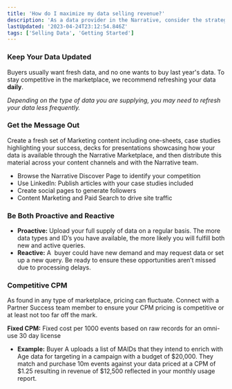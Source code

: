 ```yaml
---
title: 'How do I maximize my data selling revenue?'
description: 'As a data provider in the Narrative, consider the strategies listed below to maximize your data sales.'
lastUpdated: '2023-04-24T23:12:54.846Z'
tags: ['Selling Data', 'Getting Started']
---
```

### **Keep Your Data Updated**

Buyers usually want fresh data, and no one wants to buy last year's data. To stay competitive in the marketplace, we recommend refreshing your data **daily**.

_Depending on the type of data you are supplying, you may need to refresh your data less frequently._

### **Get the Message Out**

Create a fresh set of Marketing content including one-sheets, case studies highlighting your success, decks for presentations showcasing how your data is available through the Narrative Marketplace, and then distribute this material across your content channels and with the Narrative team.

*   Browse the Narrative Discover Page to identify your competition
*   Use LinkedIn: Publish articles with your case studies included
*   Create social pages to generate followers
*   Content Marketing and Paid Search to drive site traffic

### **Be Both Proactive and Reactive**

*   **Proactive:** Upload your full supply of data on a regular basis. The more data types and ID’s you have available, the more likely you will fulfill both new and active queries.
*   **Reactive:** A  buyer could have new demand and may request data or set up a new query. Be ready to ensure these opportunities aren’t missed due to processing delays.

### **Competitive CPM**

As found in any type of marketplace, pricing can fluctuate. Connect with a Partner Success team member to ensure your CPM pricing is competitive or at least not too far off the mark.

**Fixed CPM:** Fixed cost per 1000 events based on raw records for an omni-use 30 day license

*   **Example:** Buyer A uploads a list of MAIDs that they intend to enrich with Age data for targeting in a campaign with a budget of $20,000. They match and purchase 10m events against your data priced at a CPM of $1.25 resulting in revenue of $12,500 reflected in your monthly usage report.
